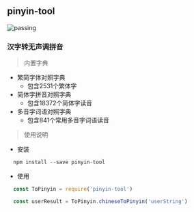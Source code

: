 ## pinyin-tool
![passing](https://travis-ci.org/maqing01/pinyin-tool.svg?branch=master)

### 汉字转无声调拼音

> 内置字典  

* 繁简字体对照字典
  * 包含2531个繁体字
* 简体字拼音对照字典
  * 包含18372个简体字读音
* 多音字词语对照字典
  * 包含841个常用多音字词语读音

> 使用说明

* 安装
```js
  npm install --save pinyin-tool
```

* 使用

```js
  const ToPinyin = require('pinyin-tool')

  const userResult = ToPinyin.chineseToPinyin('userString')
```
 
